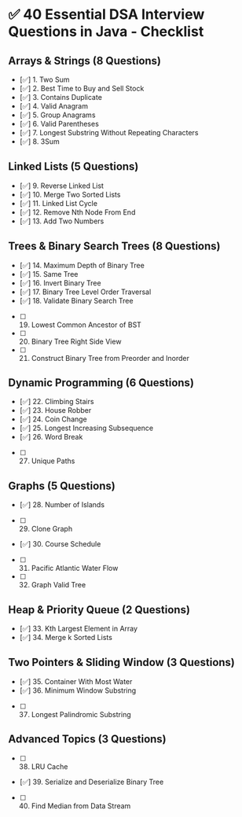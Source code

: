 # ✅ 40 Essential DSA Interview Questions in Java - Checklist

## Arrays & Strings (8 Questions)
- [✅] 1. Two Sum
- [✅] 2. Best Time to Buy and Sell Stock
- [✅] 3. Contains Duplicate
- [✅] 4. Valid Anagram
- [✅] 5. Group Anagrams
- [✅] 6. Valid Parentheses
- [✅] 7. Longest Substring Without Repeating Characters
- [✅] 8. 3Sum

## Linked Lists (5 Questions)
- [✅] 9. Reverse Linked List
- [✅] 10. Merge Two Sorted Lists
- [✅] 11. Linked List Cycle
- [✅] 12. Remove Nth Node From End
- [✅] 13. Add Two Numbers

## Trees & Binary Search Trees (8 Questions)
- [✅] 14. Maximum Depth of Binary Tree
- [✅] 15. Same Tree
- [✅] 16. Invert Binary Tree
- [✅] 17. Binary Tree Level Order Traversal
- [✅] 18. Validate Binary Search Tree
- [ ] 19. Lowest Common Ancestor of BST
- [ ] 20. Binary Tree Right Side View
- [ ] 21. Construct Binary Tree from Preorder and Inorder

## Dynamic Programming (6 Questions)
- [✅] 22. Climbing Stairs
- [✅] 23. House Robber
- [✅] 24. Coin Change
- [✅] 25. Longest Increasing Subsequence
- [✅] 26. Word Break
- [ ] 27. Unique Paths

## Graphs (5 Questions)
- [✅] 28. Number of Islands
- [ ] 29. Clone Graph
- [✅] 30. Course Schedule
- [ ] 31. Pacific Atlantic Water Flow
- [ ] 32. Graph Valid Tree

## Heap & Priority Queue (2 Questions)
- [✅] 33. Kth Largest Element in Array
- [✅] 34. Merge k Sorted Lists

## Two Pointers & Sliding Window (3 Questions)
- [✅] 35. Container With Most Water
- [✅] 36. Minimum Window Substring
- [ ] 37. Longest Palindromic Substring

## Advanced Topics (3 Questions)
- [ ] 38. LRU Cache
- [✅] 39. Serialize and Deserialize Binary Tree
- [ ] 40. Find Median from Data Stream
